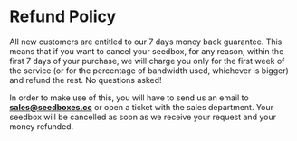 # Refund Policy

All new customers are entitled to our 7 days money back guarantee. This means that if you want to cancel your seedbox, for any reason, within the first 7 days of your purchase, we will charge you only for the first week of the service (or for the percentage of bandwidth used, whichever is bigger) and refund the rest. No questions asked!

In order to make use of this, you will have to send us an email to **sales@seedboxes.cc** or open a ticket with the sales department. Your seedbox will be cancelled as soon as we receive your request and your money refunded.